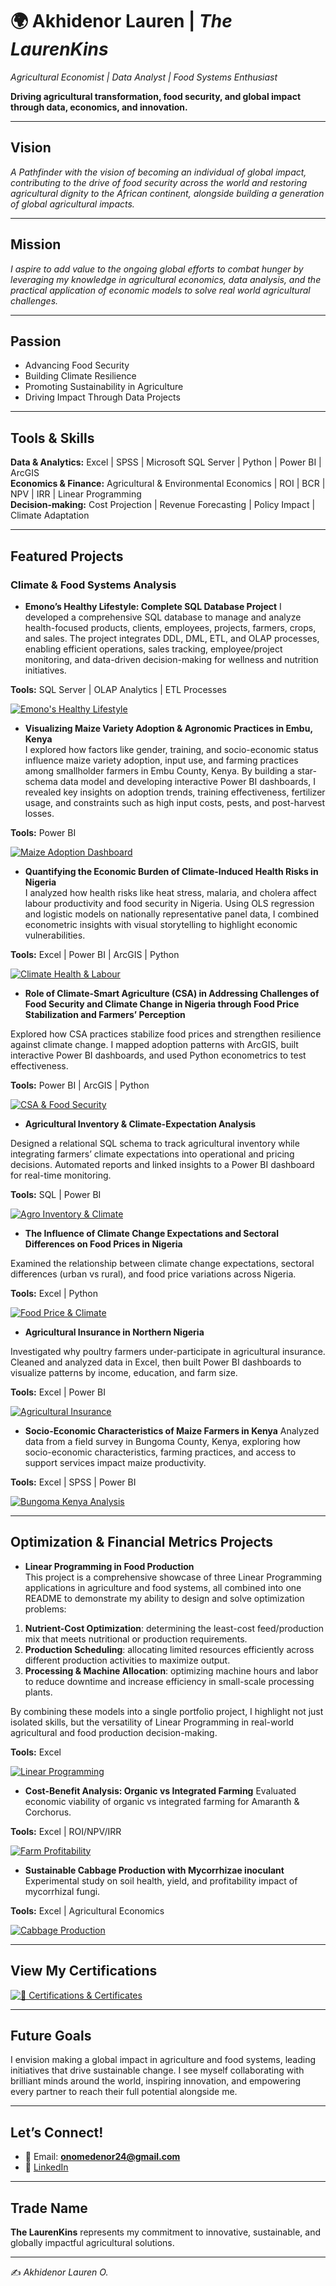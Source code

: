 # 🌍 Akhidenor Lauren | *The LaurenKins*  
*Agricultural Economist | Data Analyst | Food Systems Enthusiast*  

**Driving agricultural transformation, food security, and global impact through data, economics, and innovation.**



---

## Vision  
*A Pathfinder with the vision of becoming an individual of global impact, contributing to the drive of food security across the world and restoring agricultural dignity to the African continent, alongside building a generation of global agricultural impacts.*  

---

## Mission  
*I aspire to add value to the ongoing global efforts to combat hunger by leveraging my knowledge in agricultural economics, data analysis, and the practical application of economic models to solve real world agricultural challenges.*  

---

## Passion  
- Advancing Food Security   
- Building Climate Resilience   
- Promoting Sustainability in Agriculture   
- Driving Impact Through Data Projects  


---

## Tools & Skills  
**Data & Analytics:**  Excel |  SPSS |  Microsoft SQL Server |  Python |  Power BI |  ArcGIS  
**Economics & Finance:**  Agricultural & Environmental Economics |  ROI |  BCR |  NPV |  IRR |  Linear Programming  
**Decision-making:** Cost Projection | Revenue Forecasting | Policy Impact | Climate Adaptation  

---

## Featured Projects  

### Climate & Food Systems Analysis  

- **Emono’s Healthy Lifestyle: Complete SQL Database Project**
I developed a comprehensive SQL database to manage and analyze health-focused products, clients, employees, projects, farmers, crops, and sales. The project integrates DDL, DML, ETL, and OLAP processes, enabling efficient operations, sales tracking, employee/project monitoring, and data-driven decision-making for wellness and nutrition initiatives.

**Tools:** SQL Server | OLAP Analytics | ETL Processes

[![Emono's Healthy Lifestyle](https://img.shields.io/badge/GitHub-_Emono's_Healthy_Lifestyle_-F5F5DC?logo=github&logoColor=white&labelColor=800020)](https://github.com/Lauren-Akhidenor/EMONO-S-HEALTHY-LIFESTYLE)


- **Visualizing Maize Variety Adoption & Agronomic Practices in Embu, Kenya**  
I explored how factors like gender, training, and socio-economic status influence maize variety adoption, input use, and farming practices among smallholder farmers in Embu County, Kenya. By building a star-schema data model and developing interactive Power BI dashboards, I revealed key insights on adoption trends, training effectiveness, fertilizer usage, and constraints such as high input costs, pests, and post-harvest losses.

**Tools:** Power BI 

[![Maize Adoption Dashboard ](https://img.shields.io/badge/GitHub-_Maize_Adoption_Dashboard_-F5F5DC?logo=github&logoColor=white&labelColor=800020)](https://github.com/Lauren-Akhidenor/MAIZE-GENETICS-/blob/main/README.md)



- **Quantifying the Economic Burden of Climate-Induced Health Risks in Nigeria**  
I analyzed how health risks like heat stress, malaria, and cholera affect labour productivity and food security in Nigeria. Using OLS regression and logistic models on nationally representative panel data, I combined econometric insights with visual storytelling to highlight economic vulnerabilities.

**Tools:**  Excel |  Power BI |  ArcGIS |  Python  

[![Climate Health & Labour ](https://img.shields.io/badge/GitHub-Climate_Health_&_Labour-F5F5DC?logo=github&logoColor=white&labelColor=800020)](https://github.com/Lauren-Akhidenor/PROJECT-FILE-CIHR/blob/main/README.md)  


- **Role of Climate-Smart Agriculture (CSA) in Addressing Challenges of Food Security and Climate Change in Nigeria through Food Price Stabilization and Farmers’ Perception**  

Explored how CSA practices stabilize food prices and strengthen resilience against climate change. I mapped adoption patterns with ArcGIS, built interactive Power BI dashboards, and used Python econometrics to test effectiveness.  

**Tools:**  Power BI | ArcGIS | Python 

[![ CSA & Food Security](https://img.shields.io/badge/GitHub-_CSA_&_Food_Security-F5F5DC?logo=github&logoColor=white&labelColor=800020)](https://github.com/Lauren-Akhidenor/CSA-and-food-security-)  



- **Agricultural Inventory & Climate-Expectation Analysis**
  
Designed a relational SQL schema to track agricultural inventory while integrating farmers’ climate expectations into operational and pricing decisions. Automated reports and linked insights to a Power BI dashboard for real-time monitoring.  

**Tools:** SQL | Power BI  

[![ Agro Inventory & Climate ](https://img.shields.io/badge/GitHub-_Agro_Inventory_&_Climate_-F5F5DC?logo=github&logoColor=white&labelColor=800020)](https://github.com/Lauren-Akhidenor/agro-inventory-climate-analysis/blob/main/README.md)  



- **The Influence of Climate Change Expectations and Sectoral Differences on Food Prices in Nigeria**
   
Examined the relationship between climate change expectations, sectoral differences (urban vs rural), and food price variations across Nigeria.  

**Tools:** Excel | Python  

[![Food Price & Climate](https://img.shields.io/badge/GitHub-Food_Price_&_Climate-F5F5DC?logo=github&logoColor=white&labelColor=800020)](https://github.com/Lauren-Akhidenor/Foodprice_ClimateChange)  



- **Agricultural Insurance in Northern Nigeria**
  
Investigated why poultry farmers under-participate in agricultural insurance. Cleaned and analyzed data in Excel, then built Power BI dashboards to visualize patterns by income, education, and farm size.  

**Tools:** Excel | Power BI  

[![ Agricultural Insurance ](https://img.shields.io/badge/GitHub-_Agricultural_Insurance_-F5F5DC?logo=github&logoColor=white&labelColor=800020)](https://github.com/Lauren-Akhidenor/Agricultural-Insurance-Northern-State-Nigeria/blob/main/README.md)  



- **Socio-Economic Characteristics of Maize Farmers in Kenya** 
Analyzed data from a field survey in Bungoma County, Kenya, exploring how socio-economic characteristics, farming practices, and access to support services impact maize productivity.  

**Tools:** Excel | SPSS | Power BI  

[![Bungoma Kenya Analysis ](https://img.shields.io/badge/GitHub-_Bungoma_Kenya_Analysis_-F5F5DC?logo=github&logoColor=white&labelColor=800020)](https://github.com/Lauren-Akhidenor/Analysis-for-Bungoma-Kenya./blob/main/Analysis-for-Bungoma-Kenya.README.md)  



---

## Optimization & Financial Metrics Projects  

- **Linear Programming in Food Production**  
This project is a comprehensive showcase of three Linear Programming applications in agriculture and food systems, all combined into one README to demonstrate my ability to design and solve optimization problems:  

1. **Nutrient-Cost Optimization**: determining the least-cost feed/production mix that meets nutritional or production requirements.  
2. **Production Scheduling**: allocating limited resources efficiently across different production activities to maximize output.  
3. **Processing & Machine Allocation**: optimizing machine hours and labor to reduce downtime and increase efficiency in small-scale processing plants.  

By combining these models into a single portfolio project, I highlight not just isolated skills, but the versatility of Linear Programming in real-world agricultural and food production decision-making.  

**Tools:** Excel  

[![ Linear Programming ](https://img.shields.io/badge/GitHub-_Linear_Programming_-F5F5DC?logo=github&logoColor=white&labelColor=800020)](https://github.com/Lauren-Akhidenor/LINEAR-PROGRAMMING/blob/main/README.md)  



- **Cost-Benefit Analysis: Organic vs Integrated Farming** 
Evaluated economic viability of organic vs integrated farming for Amaranth & Corchorus.  

**Tools:** Excel | ROI/NPV/IRR  

[![Farm Profitability ](https://img.shields.io/badge/GitHub-_Farm_Profitability_-F5F5DC?logo=github&logoColor=white&labelColor=800020)](https://github.com/Lauren-Akhidenor/CBA2/blob/main/README.md)  



- **Sustainable Cabbage Production with Mycorrhizae inoculant** 
Experimental study on soil health, yield, and profitability impact of mycorrhizal fungi.  

**Tools:** Excel | Agricultural Economics  

[![Cabbage Production ](https://img.shields.io/badge/GitHub-_Cabbage_Production_-F5F5DC?logo=github&logoColor=white&labelColor=800020)](https://github.com/Lauren-Akhidenor/Cost-Benefit-Analysis-Cabbage/blob/main/README.md)  

---
## View My Certifications 

[![📜 Certifications & Certificates](https://img.shields.io/badge/GitHub-📜_Certifications_&_Certificates-F5F5DC?logo=github&logoColor=white&labelColor=800020)](https://github.com/Lauren-Akhidenor/CERTIFICATIONS-AND-CERTIFICATES/blob/main/README.md)

---

## Future Goals  
I envision making a global impact in agriculture and food systems, leading initiatives that drive sustainable change. I see myself collaborating with brilliant minds around the world, inspiring innovation, and empowering every partner to reach their full potential alongside me.


---

## Let’s Connect!  
- 📧 Email: **onomedenor24@gmail.com**  
- 💼 [LinkedIn](https://www.linkedin.com/in/onome-akhidenor-713684271/)



---

## Trade Name  
**The LaurenKins** represents my commitment to innovative, sustainable, and globally impactful agricultural solutions.   

---

✍️ *Akhidenor Lauren O.*  

